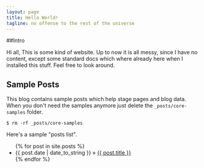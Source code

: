 ```yaml
---
layout: page
title: Hello World!
tagline: no offense to the rest of the universe
---
```


##Intro

Hi all,
This is some kind of website. Up to now it is all messy, since I have
no content, except some standard docs which where already here when I
installed this stuff. Feel free to look around.



## Sample Posts

This blog contains sample posts which help stage pages and blog data.
When you don't need the samples anymore just delete the `_posts/core-samples` folder.

    $ rm -rf _posts/core-samples

Here's a sample "posts list".

<ul class="posts">
  {% for post in site.posts %}
    <li><span>{{ post.date | date_to_string }}</span> &raquo; <a href="{{ BASE_PATH }}{{ post.url }}">{{ post.title }}</a></li>
  {% endfor %}
</ul>

